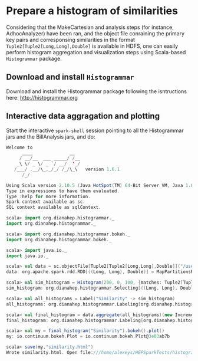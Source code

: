 # Prepare a histogram of similarities

Considering that the MakeCartesian and analysis steps (for instance, AdhocAnalyzer) have been ran, and the object file conraining 
the primary key pairs and corresponsing similarities in the format `Tuple2[Tuple2[Long,Long],Double]` is available in HDFS,
one can easily perform histogram aggregation and visualization steps using Scala-based `Histogrammar` package.


## Download and install `Histogrammar`

Download and install the Histogrammar package following the isntructions here: http://histogrammar.org


## Interactive data aggragation and plotting

Start the interactive `spark-shell` session pointing to all the Histogrammar jars and the BillAnalysis jars, and do:

```scala
Welcome to
      ____              __
     / __/__  ___ _____/ /__
    _\ \/ _ \/ _ `/ __/  '_/
   /___/ .__/\_,_/_/ /_/\_\   version 1.6.1
      /_/

Using Scala version 2.10.5 (Java HotSpot(TM) 64-Bit Server VM, Java 1.8.0_51)
Type in expressions to have them evaluated.
Type :help for more information.
Spark context available as sc.
SQL context available as sqlContext.

scala> import org.dianahep.histogrammar._
import org.dianahep.histogrammar._

scala> import org.dianahep.histogrammar.bokeh._
import org.dianahep.histogrammar.bokeh._

scala> import java.io._
import java.io._

scala> val data = sc.objectFile[Tuple2[Tuple2[Long,Long],Double]]("/user/alexeys/test_main_output").cache()
data: org.apache.spark.rdd.RDD[((Long, Long), Double)] = MapPartitionsRDD[1] at objectFile at <console>:36

scala> val sim_histogram = Histogram(200, 0, 100, {matches: Tuple2[Tuple2[Long,Long],Double] => matches._2})
sim_histogram: org.dianahep.histogrammar.Selecting[((Long, Long), Double),org.dianahep.histogrammar.Binning[((Long, Long), Double),org.dianahep.histogrammar.Counting,org.dianahep.histogrammar.Counting,org.dianahep.histogrammar.Counting,org.dianahep.histogrammar.Counting]] = Selecting[Binning[low=0.0, high=100.0, values=[Counting[0.0]..., size=200], underflow=Counting[0.0], overflow=Counting[0.0], nanflow=Counting[0.0]]]

scala> val all_histograms = Label("Similarity" -> sim_histogram)
all_histograms: org.dianahep.histogrammar.Labeling[org.dianahep.histogrammar.Selecting[((Long, Long), Double),org.dianahep.histogrammar.Binning[((Long, Long), Double),org.dianahep.histogrammar.Counting,org.dianahep.histogrammar.Counting,org.dianahep.histogrammar.Counting,org.dianahep.histogrammar.Counting]]] = Labeling[[(Similarity,Selecting[Binning[low=0.0, high=100.0, values=[Counting[0.0]..., size=200], underflow=Counting[0.0], overflow=Counting[0.0], nanflow=Counting[0.0]]])..., size=1]]

scala> val final_histogram = data.aggregate(all_histograms)(new Increment, new Combine)
final_histogram: org.dianahep.histogrammar.Labeling[org.dianahep.histogrammar.Selecting[((Long, Long), Double),org.dianahep.histogrammar.Binning[((Long, Long), Double),org.dianahep.histogrammar.Counting,org.dianahep.histogrammar.Counting,org.dianahep.histogrammar.Counting,org.dianahep.histogrammar.Counting]]] = Labeling[[(Similarity,Selecting[Binning[low=0.0, high=100.0, values=[Counting[0.0]..., size=200], underflow=Counting[0.0], overflow=Counting[4.04917543E8], nanflow=Counting[0.0]]])..., size=1]]

scala> val my = final_histogram("Similarity").bokeh().plot()
my: io.continuum.bokeh.Plot = io.continuum.bokeh.Plot@3e83ab7b

scala> save(my,"similarity.html")
Wrote similarity.html. Open file:///home/alexeys/HEPSparkTests/histogrammar/scala-bokeh/similarity.html in a web browser.
```
